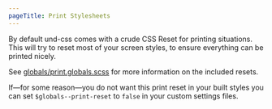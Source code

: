 ```yaml
---
pageTitle: Print Stylesheets
---
```


By default und-css comes with a crude CSS Reset for printing situations. This
will try to reset most of your screen styles, to ensure everything can be
printed nicely.

See [globals/print.globals.scss](https://github.com/lnolte/und-css/blob/master/src/globals/print.globals.scss) for more information on the included resets.

If—for some reason—you do not want this print reset in your built styles you can
set `$globals--print-reset` to `false` in your custom settings files.
